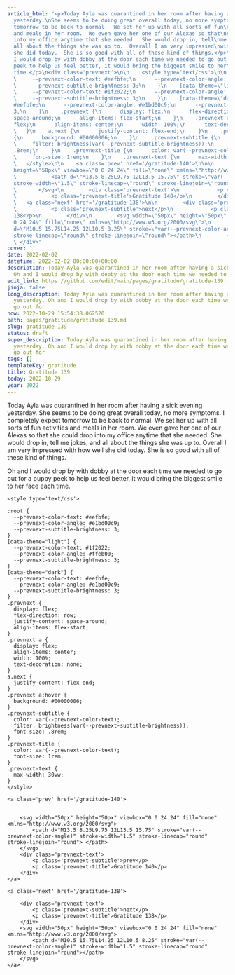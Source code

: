 ```yaml
---
article_html: "<p>Today Ayla was quarantined in her room after having a sick evening
  yesterday.\nShe seems to be doing great overall today, no more symptoms.  I completely\nexpect
  tomorrow to be back to normal.  We set her up with all sorts of fun\nactivities
  and meals in her room.  We even gave her one of our Alexas so that\nshe could drop
  into my office anytime that she needed.  She would drop in, tell\nme jokes, and
  all about the things she was up to.  Overall I am very impressed\nwith how well
  she did today.  She is so good with all of these kind of things.</p>\n<p>Oh and
  I would drop by with dobby at the door each time we needed to go out for\na puppy
  peek to help us feel better, it would bring the biggest smile to her\nface each
  time.</p>\n<div class='prevnext'>\n\n    <style type='text/css'>\n\n    :root {\n
  \     --prevnext-color-text: #eefbfe;\n      --prevnext-color-angle: #e1bd00c9;\n
  \     --prevnext-subtitle-brightness: 3;\n    }\n    [data-theme=\"light\"] {\n
  \     --prevnext-color-text: #1f2022;\n      --prevnext-color-angle: #ffeb00;\n
  \     --prevnext-subtitle-brightness: 3;\n    }\n    [data-theme=\"dark\"] {\n      --prevnext-color-text:
  #eefbfe;\n      --prevnext-color-angle: #e1bd00c9;\n      --prevnext-subtitle-brightness:
  3;\n    }\n    .prevnext {\n      display: flex;\n      flex-direction: row;\n      justify-content:
  space-around;\n      align-items: flex-start;\n    }\n    .prevnext a {\n      display:
  flex;\n      align-items: center;\n      width: 100%;\n      text-decoration: none;\n
  \   }\n    a.next {\n      justify-content: flex-end;\n    }\n    .prevnext a:hover
  {\n      background: #00000006;\n    }\n    .prevnext-subtitle {\n      color: var(--prevnext-color-text);\n
  \     filter: brightness(var(--prevnext-subtitle-brightness));\n      font-size:
  .8rem;\n    }\n    .prevnext-title {\n      color: var(--prevnext-color-text);\n
  \     font-size: 1rem;\n    }\n    .prevnext-text {\n      max-width: 30vw;\n    }\n
  \   </style>\n\n    <a class='prev' href='/gratitude-140'>\n\n\n        <svg width=\"50px\"
  height=\"50px\" viewbox=\"0 0 24 24\" fill=\"none\" xmlns=\"http://www.w3.org/2000/svg\">\n
  \           <path d=\"M13.5 8.25L9.75 12L13.5 15.75\" stroke=\"var(--prevnext-color-angle)\"
  stroke-width=\"1.5\" stroke-linecap=\"round\" stroke-linejoin=\"round\"> </path>\n
  \       </svg>\n        <div class='prevnext-text'>\n            <p class='prevnext-subtitle'>prev</p>\n
  \           <p class='prevnext-title'>Gratitude 140</p>\n        </div>\n    </a>\n\n
  \   <a class='next' href='/gratitude-138'>\n\n        <div class='prevnext-text'>\n
  \           <p class='prevnext-subtitle'>next</p>\n            <p class='prevnext-title'>Gratitude
  138</p>\n        </div>\n        <svg width=\"50px\" height=\"50px\" viewbox=\"0
  0 24 24\" fill=\"none\" xmlns=\"http://www.w3.org/2000/svg\">\n            <path
  d=\"M10.5 15.75L14.25 12L10.5 8.25\" stroke=\"var(--prevnext-color-angle)\" stroke-width=\"1.5\"
  stroke-linecap=\"round\" stroke-linejoin=\"round\"></path>\n        </svg>\n    </a>\n
  \ </div>"
cover: ''
date: 2022-02-02
datetime: 2022-02-02 00:00:00+00:00
description: Today Ayla was quarantined in her room after having a sick evening yesterday.
  Oh and I would drop by with dobby at the door each time we needed to go out for
edit_link: https://github.com/edit/main/pages/gratitude/gratitude-139.md
jinja: false
long_description: Today Ayla was quarantined in her room after having a sick evening
  yesterday. Oh and I would drop by with dobby at the door each time we needed to
  go out for
now: 2022-10-29 15:54:38.062520
path: pages/gratitude/gratitude-139.md
slug: gratitude-139
status: draft
super_description: Today Ayla was quarantined in her room after having a sick evening
  yesterday. Oh and I would drop by with dobby at the door each time we needed to
  go out for
tags: []
templateKey: gratitude
title: Gratitude 139
today: 2022-10-29
year: 2022
---
```


Today Ayla was quarantined in her room after having a sick evening yesterday.
She seems to be doing great overall today, no more symptoms.  I completely
expect tomorrow to be back to normal.  We set her up with all sorts of fun
activities and meals in her room.  We even gave her one of our Alexas so that
she could drop into my office anytime that she needed.  She would drop in, tell
me jokes, and all about the things she was up to.  Overall I am very impressed
with how well she did today.  She is so good with all of these kind of things.

Oh and I would drop by with dobby at the door each time we needed to go out for
a puppy peek to help us feel better, it would bring the biggest smile to her
face each time.
<div class='prevnext'>

    <style type='text/css'>

    :root {
      --prevnext-color-text: #eefbfe;
      --prevnext-color-angle: #e1bd00c9;
      --prevnext-subtitle-brightness: 3;
    }
    [data-theme="light"] {
      --prevnext-color-text: #1f2022;
      --prevnext-color-angle: #ffeb00;
      --prevnext-subtitle-brightness: 3;
    }
    [data-theme="dark"] {
      --prevnext-color-text: #eefbfe;
      --prevnext-color-angle: #e1bd00c9;
      --prevnext-subtitle-brightness: 3;
    }
    .prevnext {
      display: flex;
      flex-direction: row;
      justify-content: space-around;
      align-items: flex-start;
    }
    .prevnext a {
      display: flex;
      align-items: center;
      width: 100%;
      text-decoration: none;
    }
    a.next {
      justify-content: flex-end;
    }
    .prevnext a:hover {
      background: #00000006;
    }
    .prevnext-subtitle {
      color: var(--prevnext-color-text);
      filter: brightness(var(--prevnext-subtitle-brightness));
      font-size: .8rem;
    }
    .prevnext-title {
      color: var(--prevnext-color-text);
      font-size: 1rem;
    }
    .prevnext-text {
      max-width: 30vw;
    }
    </style>
    
    <a class='prev' href='/gratitude-140'>
    

        <svg width="50px" height="50px" viewbox="0 0 24 24" fill="none" xmlns="http://www.w3.org/2000/svg">
            <path d="M13.5 8.25L9.75 12L13.5 15.75" stroke="var(--prevnext-color-angle)" stroke-width="1.5" stroke-linecap="round" stroke-linejoin="round"> </path>
        </svg>
        <div class='prevnext-text'>
            <p class='prevnext-subtitle'>prev</p>
            <p class='prevnext-title'>Gratitude 140</p>
        </div>
    </a>
    
    <a class='next' href='/gratitude-138'>
    
        <div class='prevnext-text'>
            <p class='prevnext-subtitle'>next</p>
            <p class='prevnext-title'>Gratitude 138</p>
        </div>
        <svg width="50px" height="50px" viewbox="0 0 24 24" fill="none" xmlns="http://www.w3.org/2000/svg">
            <path d="M10.5 15.75L14.25 12L10.5 8.25" stroke="var(--prevnext-color-angle)" stroke-width="1.5" stroke-linecap="round" stroke-linejoin="round"></path>
        </svg>
    </a>
  </div>
